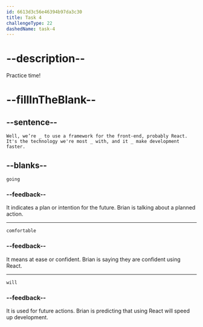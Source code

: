 ```yaml
---
id: 6613d3c56e46394b97da3c30
title: Task 4
challengeType: 22
dashedName: task-4
---
```


<!--
AUDIO REFERENCE:
Brian: Well, we’re going to use a framework for the front-end, probably React. It's the technology we're most comfortable with, and it will make development faster.
-->

# --description--

Practice time!

# --fillInTheBlank--

## --sentence--

`Well, we’re _ to use a framework for the front-end, probably React. It's the technology we're most _ with, and it _ make development faster.`

## --blanks--

`going`

### --feedback--

It indicates a plan or intention for the future. Brian is talking about a planned action.

---

`comfortable`

### --feedback--

It means at ease or confident. Brian is saying they are confident using React.

---

`will`

### --feedback--

It is used for future actions. Brian is predicting that using React will speed up development.
